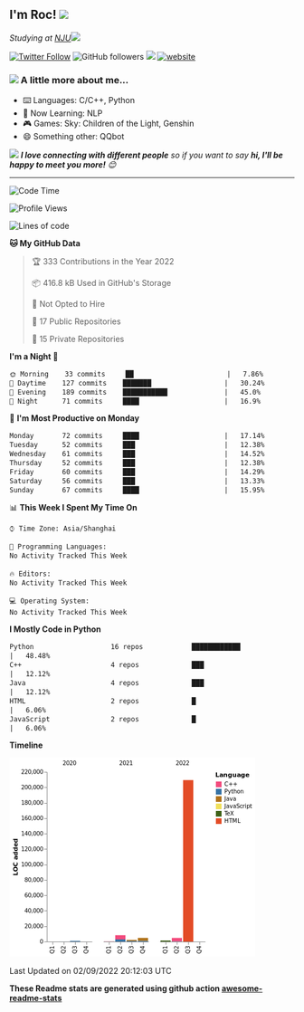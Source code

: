 <!-- <img align='right' src="https://media.giphy.com/media/M9gbBd9nbDrOTu1Mqx/giphy.gif" width="230"> -->
<h2>I'm Roc! <img src="https://media.giphy.com/media/12oufCB0MyZ1Go/giphy.gif" width="50"></h2>
<p><em>Studying at <a href="http://www.nju.edu.cn">NJU</a><img src="https://media.giphy.com/media/WUlplcMpOCEmTGBtBW/giphy.gif" width="50"> 
</em></p>

[![Twitter Follow](https://img.shields.io/twitter/follow/Roc78862980?label=Follow)](https://twitter.com/intent/follow?screen_name=Roc78862980)
![GitHub followers](https://img.shields.io/github/followers/roc136?label=Follow&style=social)
![](https://visitor-badge.glitch.me/badge?page_id=Roc136.Roc136)
[![website](https://img.shields.io/badge/Website-46a2f1.svg?&style=flat-square&logo=Google-Chrome&logoColor=white&link=https://blog.roc136.top)](https://blog.roc136.top)
<!-- ![Waka Readme](https://github.com/anmol098/anmol098/workflows/Waka%20Readme/badge.svg) -->
<!-- [![Linkedin: anmol](https://img.shields.io/badge/-anmol-blue?style=flat-square&logo=Linkedin&logoColor=white&link=https://www.linkedin.com/in/anmol-p-singh/)](https://www.linkedin.com/in/anmol-p-singh/) -->

### <img src="https://media.giphy.com/media/VgCDAzcKvsR6OM0uWg/giphy.gif" width="50"> A little more about me...  

- ⌨️ Languages: C/C++, Python
- 🌱 Now Learning: NLP
- 🎮 Games: Sky: Children of the Light, Genshin
- 😄 Something other: QQbot

<img src="https://media.giphy.com/media/LnQjpWaON8nhr21vNW/giphy.gif" width="60"> <em><b>I love connecting with different people</b> so if you want to say <b>hi, I'll be happy to meet you more!</b> 😊</em>

---
<!--START_SECTION:waka-->
![Code Time](http://img.shields.io/badge/Code%20Time-1%2C177%20hrs%2033%20mins-blue)

![Profile Views](http://img.shields.io/badge/Profile%20Views-5-blue)

![Lines of code](https://img.shields.io/badge/From%20Hello%20World%20I%27ve%20Written-232%20Thousand%20lines%20of%20code-blue)

**🐱 My GitHub Data** 

> 🏆 333 Contributions in the Year 2022
 > 
> 📦 416.8 kB Used in GitHub's Storage 
 > 
> 🚫 Not Opted to Hire
 > 
> 📜 17 Public Repositories 
 > 
> 🔑 15 Private Repositories  
 > 
**I'm a Night 🦉** 

```text
🌞 Morning    33 commits     ██                       |   7.86% 
🌆 Daytime    127 commits    ███████                  |   30.24% 
🌃 Evening    189 commits    ███████████              |   45.0% 
🌙 Night      71 commits     ████                     |   16.9%

```
📅 **I'm Most Productive on Monday** 

```text
Monday       72 commits     ████                     |   17.14% 
Tuesday      52 commits     ███                      |   12.38% 
Wednesday    61 commits     ███                      |   14.52% 
Thursday     52 commits     ███                      |   12.38% 
Friday       60 commits     ███                      |   14.29% 
Saturday     56 commits     ███                      |   13.33% 
Sunday       67 commits     ████                     |   15.95%

```


📊 **This Week I Spent My Time On** 

```text
⌚︎ Time Zone: Asia/Shanghai

💬 Programming Languages: 
No Activity Tracked This Week

🔥 Editors: 
No Activity Tracked This Week

💻 Operating System: 
No Activity Tracked This Week

```

**I Mostly Code in Python** 

```text
Python                   16 repos            ████████████             |   48.48% 
C++                      4 repos             ███                      |   12.12% 
Java                     4 repos             ███                      |   12.12% 
HTML                     2 repos             █                        |   6.06% 
JavaScript               2 repos             █                        |   6.06%

```


**Timeline**

![Chart not found](https://raw.githubusercontent.com/Roc136/Roc136/master/charts/bar_graph.png) 


 Last Updated on 02/09/2022 20:12:03 UTC
<!--END_SECTION:waka-->

**These Readme stats are generated using github action [awesome-readme-stats](https://github.com/Roc136/waka-readme-stats)**
